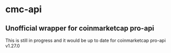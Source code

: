 # cmc-api

## Unofficial wrapper for coinmarketcap pro-api

This is still in progress and it would be up to date for coinmarketcap pro-api v1.27.0

